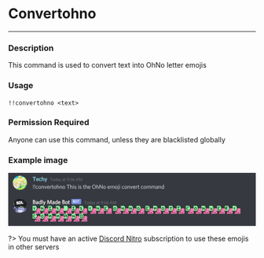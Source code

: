 # Convertohno
---
### Description
This command is used to convert text into OhNo letter emojis
### Usage
```
!!convertohno <text>
```
### Permission Required
Anyone can use this command, unless they are blacklisted globally

### Example image
![convert example](../images/convertohno.png)

?> You must have an active [Discord Nitro](https://discord.com/nitro) subscription to use these emojis in other servers
